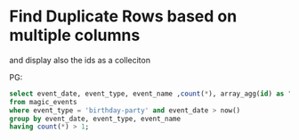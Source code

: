 # Find Duplicate Rows based on multiple columns
and display also the ids as a colleciton

PG:
```SQL
select event_date, event_type, event_name ,count(*), array_agg(id) as "event_ids"
from magic_events
where event_type = 'birthday-party' and event_date > now()
group by event_date, event_type, event_name
having count(*) > 1;
```

